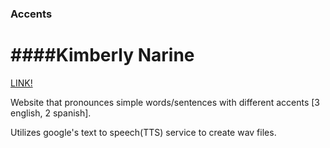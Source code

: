### Accents
####Kimberly Narine
===

[LINK!](kim-n.github.io/Accent-Site)

Website that pronounces simple words/sentences with different accents [3 english, 2 spanish].

Utilizes google's text to speech(TTS) service to create wav files.


